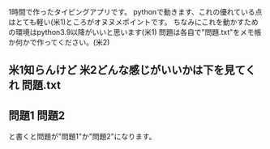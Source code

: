 1時間で作ったタイピングアプリです。
pythonで動きます、これの優れている点はとても軽い(米1)ところがオヌヌメポイントです。
ちなみにこれを動かすための環境はpython3.9以降がいいと思います(米1)
問題は各自で"問題.txt"をメモ帳か何かで作ってください。(米2)

米1知らんけど
米2どんな感じがいいかは下を見てくれ
問題.txt
----------
問題1
問題2
----------
と書くと問題が"問題1"か"問題2"になります。
